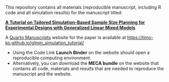 This repository contains all materials (reproducible manuscript, including R code and all simulation results) for the manuscript titled:

[**A Tutorial on Tailored Simulation-Based Sample Size Planning for Experimental Designs with Generalized Linear Mixed Models**](https://osf.io/preprints/psyarxiv/rpjem)

A [Quarto Manuscripts](https://quarto.org/docs/manuscripts/) website for the paper is available at <https://timo-ko.github.io/glmm_simulation_tutorial/>
- Using the Code Link **Launch Binder** on the website should open a reproducible computing environment.
- Alternatively, you can download the **MECA bundle** on the website that contains all code, materials and results that are needed to reproduce the manuscript and the website.


